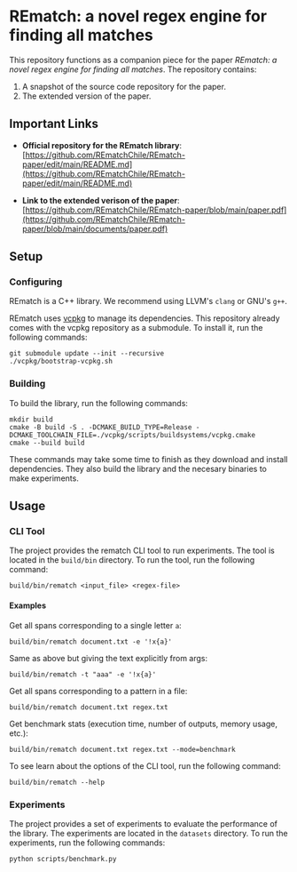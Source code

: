 # **REmatch**: a novel regex engine for finding all matches


This repository functions as a companion piece for the paper _REmatch: a novel regex engine for finding all matches_. The repository contains:
1. A snapshot of the source code repository for the paper.
2. The extended version of the paper.

## **Important Links**

- **Official repository for the REmatch library**:
[https://github.com/REmatchChile/REmatch-paper/edit/main/README.md](https://github.com/REmatchChile/REmatch-paper/edit/main/README.md)

- **Link to the extended verison of the paper**: 
[https://github.com/REmatchChile/REmatch-paper/blob/main/paper.pdf](https://github.com/REmatchChile/REmatch-paper/blob/main/documents/paper.pdf)


## **Setup**
### **Configuring**

REmatch is a C++ library. We recommend using LLVM's `clang` or GNU's `g++`. 

REmatch uses [vcpkg](https://vcpkg.io/en/index.html) to manage its dependencies. This repository already comes with the vcpkg repository as a submodule. To install it, run the following commands:
```
git submodule update --init --recursive
./vcpkg/bootstrap-vcpkg.sh
```

### **Building**

To build the library, run the following commands:
```
mkdir build
cmake -B build -S . -DCMAKE_BUILD_TYPE=Release -DCMAKE_TOOLCHAIN_FILE=./vcpkg/scripts/buildsystems/vcpkg.cmake
cmake --build build
```

These commands may take some time to finish as they download and install dependencies. They also build the library and the necesary binaries to make experiments. 

## **Usage**
### **CLI Tool**
The project provides the rematch CLI tool to run experiments. The tool is located in the `build/bin` directory. To run the tool, run the following command:
```
build/bin/rematch <input_file> <regex-file>
```

#### **Examples**

Get all spans corresponding to a single letter `a`:
```
build/bin/rematch document.txt -e '!x{a}'
```
Same as above but giving the text explicitly from args:
```
build/bin/rematch -t "aaa" -e '!x{a}'
```
Get all spans corresponding to a pattern in a file:
```
build/bin/rematch document.txt regex.txt
```
Get benchmark stats (execution time, number of outputs, memory usage, etc.):
```
build/bin/rematch document.txt regex.txt --mode=benchmark
```
To see learn about the options of the CLI tool, run the following command:
```
build/bin/rematch --help
```

### **Experiments**
The project provides a set of experiments to evaluate the performance of the library. The experiments are located in the `datasets` directory. To run the experiments, run the following commands:
```
python scripts/benchmark.py
```
